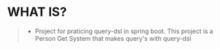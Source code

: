 # WHAT IS?

> * Project for praticing query-dsl in spring boot. This project is a Person Get System that makes query's with query-dsl
